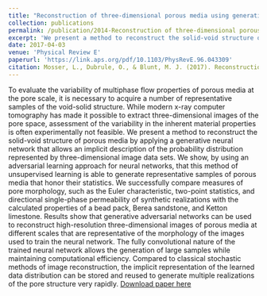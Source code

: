 ```yaml
---
title: "Reconstruction of three-dimensional porous media using generative adversarial neural networks"
collection: publications
permalink: /publication/2014-Reconstruction of three-dimensional porous media using generative adversarial neural networks
excerpt: 'We present a method to reconstruct the solid-void structure of porous media by applying a generative neural network that allows an implicit description of the probability distribution represented by three-dimensional image data sets.'
date: 2017-04-03
venue: 'Physical Review E'
paperurl: 'https://link.aps.org/pdf/10.1103/PhysRevE.96.043309'
citation: Mosser, L., Dubrule, O., & Blunt, M. J. (2017). Reconstruction of three-dimensional porous media using generative adversarial neural networks. Physical Review E, 96(4), 043309.'
---
```

To evaluate the variability of multiphase flow properties of porous media at the pore scale, it is necessary to acquire a number of representative samples of the void-solid structure. While modern x-ray computer tomography has made it possible to extract three-dimensional images of the pore space, assessment of the variability in the inherent material properties is often experimentally not feasible. We present a method to reconstruct the solid-void structure of porous media by applying a generative neural network that allows an implicit description of the probability distribution represented by three-dimensional image data sets. We show, by using an adversarial learning approach for neural networks, that this method of unsupervised learning is able to generate representative samples of porous media that honor their statistics. We successfully compare measures of pore morphology, such as the Euler characteristic, two-point statistics, and directional single-phase permeability of synthetic realizations with the calculated properties of a bead pack, Berea sandstone, and Ketton limestone. Results show that generative adversarial networks can be used to reconstruct high-resolution three-dimensional images of porous media at different scales that are representative of the morphology of the images used to train the neural network. The fully convolutional nature of the trained neural network allows the generation of large samples while maintaining computational efficiency. Compared to classical stochastic methods of image reconstruction, the implicit representation of the learned data distribution can be stored and reused to generate multiple realizations of the pore structure very rapidly.
[Download paper here](https://link.aps.org/pdf/10.1103/PhysRevE.96.043309)